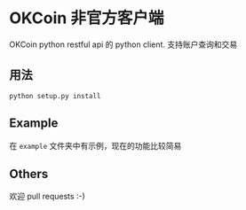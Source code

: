 # OKCoin 非官方客户端 #

OKCoin python restful api 的 python client. 支持账户查询和交易


## 用法 ##
`python setup.py install`

## Example ##
在 `example` 文件夹中有示例，现在的功能比较简易

## Others ##
欢迎 pull requests :-)
